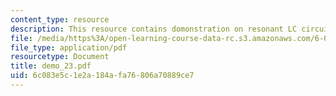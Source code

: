 ```yaml
---
content_type: resource
description: This resource contains domonstration on resonant LC circuit.
file: /media/https%3A/open-learning-course-data-rc.s3.amazonaws.com/6-002-circuits-and-electronics-spring-2007/6c083e5c1e2a184afa76806a70889ce7_demo_23.pdf
file_type: application/pdf
resourcetype: Document
title: demo_23.pdf
uid: 6c083e5c-1e2a-184a-fa76-806a70889ce7
---
```

